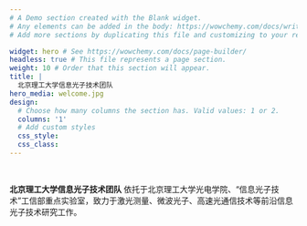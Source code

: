 ```yaml
---
# A Demo section created with the Blank widget.
# Any elements can be added in the body: https://wowchemy.com/docs/writing-markdown-latex/
# Add more sections by duplicating this file and customizing to your requirements.

widget: hero # See https://wowchemy.com/docs/page-builder/
headless: true # This file represents a page section.
weight: 10 # Order that this section will appear.
title: |
  北京理工大学信息光子技术团队
hero_media: welcome.jpg
design:
  # Choose how many columns the section has. Valid values: 1 or 2.
  columns: '1'
  # Add custom styles
  css_style:
  css_class:
---
```


<br>

**北京理工大学信息光子技术团队** 依托于北京理工大学光电学院、“信息光子技术”工信部重点实验室，致力于激光测量、微波光子、高速光通信技术等前沿信息光子技术研究工作。
